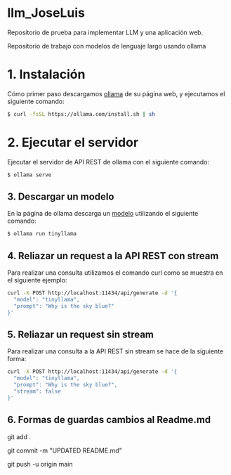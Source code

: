 # llm_JoseLuis
Repositorio de prueba para implementar LLM y una aplicación web.

Repositorio de trabajo con modelos de lenguaje largo usando ollama
# 1. Instalación

Cómo primer paso descargamos [ollama](https://ollama.com/download/linux) de su página web, y ejecutamos el siguiente comando:
 
 ````bash
 $ curl -fsSL https://ollama.com/install.sh | sh
 ```` 
# 2. Ejecutar el servidor

Ejecutar el servidor de API REST de ollama con el siguiente comando:

````bash
$ ollama serve
````

## 3. Descargar un modelo

En la página de ollama descarga un [modelo](https://ollama.com/library) utilizando el siguiente comando:

````bash
$ ollama run tinyllama
````

## 4. Reliazar un request a la API REST con stream

Para realizar una consulta utilizamos el comando curl como se muestra en el siguiente ejemplo:

````bash
curl -X POST http://localhost:11434/api/generate -d '{
  "model": "tinyllama",
  "prompt": "Why is the sky blue?"
}'
````

## 5. Reliazar un request sin stream

Para realizar una consulta a la API REST sin stream se hace de la siguiente forma:

````bash
curl -X POST http://localhost:11434/api/generate -d '{
  "model": "tinyllama",
  "prompt": "Why is the sky blue?",
  "stream": false
}'
````

## 6. Formas de guardas cambios al Readme.md

git add .

git commit -m "UPDATED README.md"

git push -u origin main


